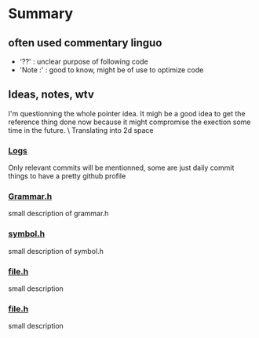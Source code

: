 # Summary

## often used commentary linguo
 - '??' : unclear purpose of following code
 - 'Note :' : good to know, might be of use to optimize code

## Ideas, notes, wtv
I'm questionning the whole pointer idea. It migh be a good idea to get the reference thing done now because it might compromise the exection some time in the future.
\\
Translating into 2d space 

### [Logs](logs.md)
Only relevant commits will be mentionned, some are just daily commit things to have a pretty github profile

### [Grammar.h](grammar_h.md)
small description of grammar.h

### [symbol.h](symbol_h.md)
small description of symbol.h

### [file.h](file.md)
small description 

### [file.h](file.md)
small description 